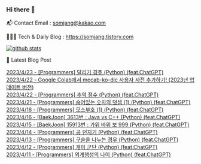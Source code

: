 ### Hi there 👋

📬  Contact Email : somjang@kakao.com

👨🏻‍💻  Tech & Daily Blog : https://somjang.tistory.com

[![github stats](https://github-readme-stats.vercel.app/api?username=SOMJANG&show_icons=true&hide_border=False)](https://somjang.tistory.com)

🤩 Latest Blog Post

[2023/4/23 - [Programmers] 달리기 경주 (Python) (feat.ChatGPT)](https://somjang.tistory.com/entry/Programmers-%EB%8B%AC%EB%A6%AC%EA%B8%B0-%EA%B2%BD%EC%A3%BC-Python-featChatGPT) <br>
[2023/4/22 - Google Colab에서 mecab-ko-dic 사용자 사전 추가하기! (2023년 업데이트 버전)](https://somjang.tistory.com/entry/Google-Colab%EC%97%90%EC%84%9C-mecab-ko-dic-%EC%82%AC%EC%9A%A9%EC%9E%90-%EC%82%AC%EC%A0%84-%EC%B6%94%EA%B0%80%ED%95%98%EA%B8%B0-2023%EB%85%84-%EC%97%85%EB%8D%B0%EC%9D%B4%ED%8A%B8-%EB%B2%84%EC%A0%84) <br>
[2023/4/22 - [Programmers] 추억 점수 (Python) (feat.ChatGPT)](https://somjang.tistory.com/entry/Programmers-%EC%B6%94%EC%96%B5-%EC%A0%90%EC%88%98-Python-featChatGPT) <br>
[2023/4/21 - [Programmers] 숨어있는 숫자의 덧셈 (1) (Python) (feat.ChatGPT)](https://somjang.tistory.com/entry/Programmers-%EC%88%A8%EC%96%B4%EC%9E%88%EB%8A%94-%EC%88%AB%EC%9E%90%EC%9D%98-%EB%8D%A7%EC%85%88-1-Python) <br>
[2023/4/18 - [Programmers] 모스부호 (1) (Python) (feat.ChatGPT)](https://somjang.tistory.com/entry/Programmers-%EB%AA%A8%EC%8A%A4%EB%B6%80%ED%98%B8-1-Python-featChatGPT) <br>
[2023/4/16 - [BaekJoon] 3613번 : Java vs C++ (Python) (feat.ChatGPT)](https://somjang.tistory.com/entry/BaekJoon-3613%EB%B2%88-Java-vs-C-Python-featChatGPT) <br>
[2023/4/15 - [BaekJoon] 15913번 : 가위 바위 보 999 (Python) (feat.ChatGPT)](https://somjang.tistory.com/entry/BaekJoon-15913%EB%B2%88-%EA%B0%80%EC%9C%84-%EB%B0%94%EC%9C%84-%EB%B3%B4-999-Python-featChatGPT) <br>
[2023/4/14 - [Programmers] 공 던지기 (Python) (feat.ChatGPT)](https://somjang.tistory.com/entry/Programmers-%EA%B3%B5-%EB%8D%98%EC%A7%80%EA%B8%B0-Python-featChatGPT) <br>
[2023/4/13 - [Programmers] 구슬을 나누는 경우 (Python) (feat.ChatGPT)](https://somjang.tistory.com/entry/Programmers-%EA%B5%AC%EC%8A%AC%EC%9D%84-%EB%82%98%EB%88%84%EB%8A%94-%EA%B2%BD%EC%9A%B0-Python-feat-ChatGPT) <br>
[2023/4/12 - [Programmers] 개미 군단 (Python) (feat.ChatGPT)](https://somjang.tistory.com/entry/Programmers-%EA%B0%9C%EB%AF%B8-%EA%B5%B0%EB%8B%A8-Python-feat-ChatGPT) <br>
[2023/4/11 - [Programmers] 외계행성의 나이 (Python) (feat.ChatGPT)](https://somjang.tistory.com/entry/Programmers-%EC%99%B8%EA%B3%84%ED%96%89%EC%84%B1%EC%9D%98-%EB%82%98%EC%9D%B4-Python-feat-ChatGPT) <br>
